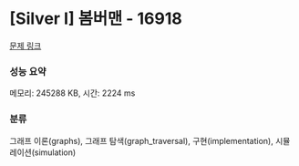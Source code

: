 # [Silver I] 봄버맨 - 16918 

[문제 링크](https://www.acmicpc.net/problem/16918) 

### 성능 요약

메모리: 245288 KB, 시간: 2224 ms

### 분류

그래프 이론(graphs), 그래프 탐색(graph_traversal), 구현(implementation), 시뮬레이션(simulation)

